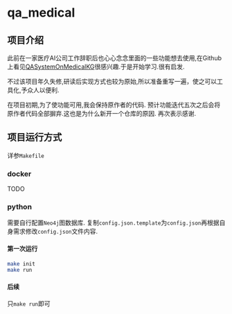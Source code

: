 # qa_medical

## 项目介绍
此前在一家医疗AI公司工作辞职后也心心念念里面的一些功能想去使用,在Github上看见[QASystemOnMedicalKG](https://github.com/liuhuanyong/QASystemOnMedicalKG)很感兴趣.于是开始学习.很有启发.

不过该项目年久失修,研读后实现方式也较为原始,所以准备重写一遍，使之可以工具化,予众人以便利.

在项目初期,为了使功能可用,我会保持原作者的代码. 预计功能迭代五次之后会将原作者代码全部摒弃.这也是为什么新开一个仓库的原因.
再次表示感谢.

## 项目运行方式
详参`Makefile`

### docker
TODO
### python
需要自行配置`Neo4j`图数据库.
复制`config.json.template`为`config.json`再根据自身需求修改`config.json`文件内容.
#### 第一次运行
```bash
make init
make run
```
#### 后续
只`make run`即可